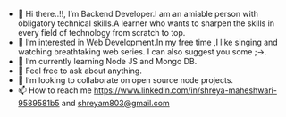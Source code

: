 - 👋 Hi there..!!, I’m Backend Developer.I am an amiable person with obligatory technical skills.A learner who wants to sharpen the skills in every field of technology from scratch to top.
- 👀 I’m interested in Web Development.In my free time ,I like singing and watching breathtaking web series. I can also suggest you some ;->.
- 🌱 I’m currently learning Node JS and Mongo DB.
- 🙌 Feel free to ask about anything.
- 💞️ I’m looking to collaborate on open source node projects.
- 📫 How to reach me https://www.linkedin.com/in/shreya-maheshwari-9589581b5 and shreyam803@gmail.com




